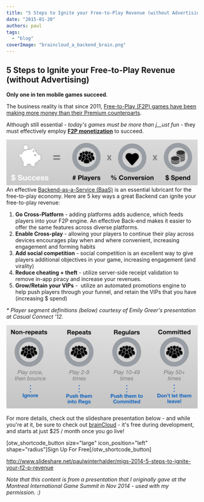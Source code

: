 ```yaml
---
title: "5 Steps to Ignite your Free-to-Play Revenue (without Advertising)"
date: "2015-01-20"
authors: paul
tags: 
  - "blog"
coverImage: "braincloud_a_backend_brain.png"
---
```


## 5 Steps to Ignite your Free-to-Play Revenue (without Advertising)

**Only one in ten mobile games succeed**.

The business reality is that since 2011, [Free-to-Play (F2P) games have been making more money than their Premium counterparts](http://www.flurry.com/bid/65656/Free-to-play-Revenue-Overtakes-Premium-Revenue-in-the-App-Store#.VL1T5calP5t).

Although still essential - _today's games must be more than j__ust fun -_ they must effectively employ [**F2P monetization**](http://hub.getbraincloud.com/monetization) to succeed.

[![bc-5steps-succedss](images/bc-5steps-succedss.png)](images/bc-5steps-succedss.png)An effective [Backend-as-a-Service (BaaS)](http://hub.getbraincloud.com/richfeatureset) is an essential lubricant for the free-to-play economy. Here are 5 key ways a great Backend can ignite your free-to-play revenue:

1. **Go Cross-Platform** - adding platforms adds audience, which feeds players into your F2P engine. An effective Back-end makes it easier to offer the same features across diverse platforms.
2. **Enable Cross-play** - allowing your players to continue their play across devices encourages play when and where convenient, increasing engagement and forming habits
3. **Add social competition** - social competition is an excellent way to give players additional objectives in your game, increasing engagement (and virality)
4. **Reduce cheating + theft** - utilize server-side receipt validation to remove in-app piracy and increase your revenues.
5. **Grow/Retain your VIPs** -  utilize an automated promotions engine to help push players through your funnel, and retain the VIPs that you have (increasing $ spend)

_\* Player segment definitions (below) courtesy of Emily Greer's presentation at Casual Connect '12._

[![bc-5steps-segments](images/bc-5steps-segments.png)](images/bc-5steps-segments.png)

For more details, check out the slideshare presentation below - and while you're at it, be sure to check out [brainCloud](http://getbraincloud.com/) - it's free during development, and starts at just $25 / month once you go live!

[otw\_shortcode\_button size="large" icon\_position="left" shape="radius"]Sign Up For Free[/otw\_shortcode\_button]

http://www.slideshare.net/paulwinterhalder/migs-2014-5-steps-to-ignite-your-f2-p-revenue

_Note that this content is from a presentation that I originally gave at the Montreal International Game Summit in Nov 2014 - used with my permission. :)_
